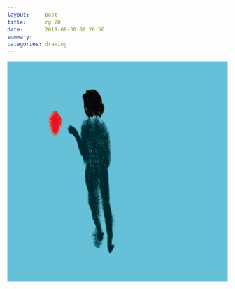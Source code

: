 ```yaml
---
layout:     post
title:      rg 20
date:       2019-09-30 02:26:56
summary:    
categories: drawing
---
```

![rg 20](/images/diary/rg-20.png ".")
